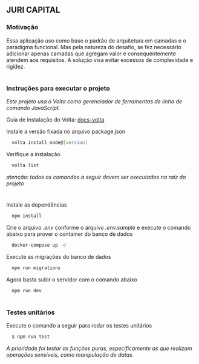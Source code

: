 <h2>JURI CAPITAL</h2>

<h3>Motivação </h3>

Essa aplicação uso como base o padrão de arquitetura em camadas e o paradigma funcional. Mas pela natureza do desafio, se fez necessário adicionar apenas camadas que agregam valor e consequentemente atendem aos requisitos. A solução visa evitar excessos de complexidade e rigídez.

#

<h3>Instruções para executar o projeto</h3>

_Este projeto usa o Volta como gerenciador de ferramentas de linha de comando JavaScript._

Guia de instalação do Volta: [docs-volta](https://docs.volta.sh/guide/getting-started)

Instale a versão fixada no arquivo package.json

```zsh
  volta install node@[version]
```

Verifique a instalação

```zsh
  volta list
```

_atenção: todos os comandos a seguir devem ser executados na raíz do projeto_

#

Instale as dependências

```zsh
  npm install
```

Crie o arquivo _.env_ conforme o arquivo _.env.sample_ e execute o comando abaixo para prover o container do banco de dados

```zsh
  docker-compose up -d
```

Execute as migrações do banco de dados

```zsh
  npm run migrations
```

Agora basta subir o servidor com o comando abaixo

```zsh
  npm run dev
```

#

<h3>Testes unitários</h3>

Execute o comando a seguir para rodar os testes unitários

```zsh
  $ npm run test
```

_A prioridade foi testar as funções puras, especificamente as que realizam operações sensíveis, como manipulação de datas._
